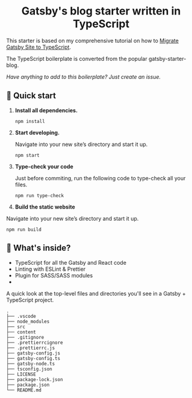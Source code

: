 <h1 align="center">
  Gatsby's blog starter written in TypeScript
</h1>

This starter is based on my comprehensive tutorial on how to [Migrate Gatsby Site to TypeScript](https://extensive.one/migrating).

The TypeScript boilerplate is converted from the popular gatsby-starter-blog.

_Have anything to add to this boilerplate? Just create an issue._

## 🚀 Quick start

1.  **Install all dependencies.**


    ```shell
    npm install
    ```

2.  **Start developing.**

    Navigate into your new site’s directory and start it up.

    ```shell
    npm start
    ```

3.  **Type-check your code**

    Just before commiting, run the following code to type-check all your files.

    ```shell
    npm run type-check
    ```

4.  **Build the static website**

Navigate into your new site’s directory and start it up.

```shell
npm run build
```

## 🧐 What's inside?

- TypeScript for all the Gatsby and React code
- Linting with ESLint & Prettier
- Plugin for SASS/SASS modules
- 

A quick look at the top-level files and directories you'll see in a Gatsby + TypeScript project.

    .
    ├── .vscode
    ├── node_modules
    ├── src
    ├── content
    ├── .gitignore
    ├── .prettierrcignore
    ├── .prettierrc.js
    ├── gatsby-config.js
    ├── gatsby-config.ts
    ├── gatsby-node.ts
    ├── tsconfig.json
    ├── LICENSE
    ├── package-lock.json
    ├── package.json
    └── README.md